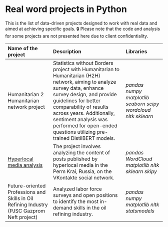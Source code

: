 # Real word projects in Python
This is the list of data-driven projects designed to work with real data and aimed at achieving specific goals. 🔒 Please note that the code and analysis for some projects are not presented here due to client confidentiality.

| Name of the project | Description | Libraries | 
| :---------------------- | :---------------------- | :---------------------- |
|Humanitarian 2 Humanitarian network project|Statistics without Borders project with Humanitarian to Humanitarian (H2H) network, aiming to analyze survey data, enhance survey design, and provide guidelines for better comparability of results across years. Additionally, sentiment analysis was performed for open-ended questions utilizing pre-trained DistilBERT models.| *pandas* *numpy* *matplotlib* *seaborn* *scipy* *wordcloud* *nltk* *sklearn*|
| [Hyperlocal media analysis](hyperlocal_media) | The project involves analyzing the content of posts published by hyperlocal media in the Perm Krai, Russia, on the VKontakte social network. | *pandas*  *WordCloud* *matplotlib* *nltk* *sklearn* *skipy*|
| Future-oriented Professions and Skills in Oil Refining Industry (PJSC Gazprom Neft project) | Analyzed labor force surveys and open positions to identify the most in-demand skills in the oil refining industry.|*pandas* *numpy* *matplotlib* *nltk* *statsmodels*|

